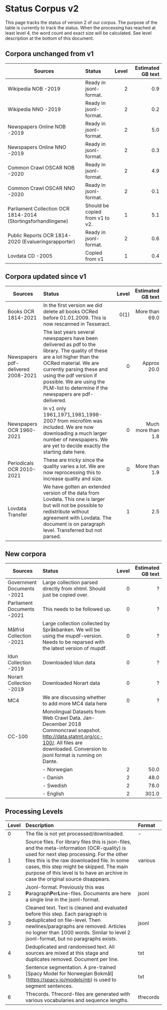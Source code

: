 # Status Corpus v2
This page tracks the status of version 2 of our corpus. The purpose of the table is currently to track the status. When the processing has reached at least level 4, the word count and exact size will be calculated. See level description at the bottom of this document.


## Corpora unchanged from v1
| Sources  |   Status | Level | Estimated GB text |
| -------- |   :-----|   -----:| -----:|
| Wikipedia NOB -2019  | Ready in jsonl-format. | 2| 0.9 |
| Wikipedia NNO -2019 | Ready in jsonl-format. | 2 | 0.2 |
| Newspapers Online NOB -2019 | Ready in jsonl-format. | 2 | 5.0 |
| Newspapers Online NNO -2019 |  Ready in jsonl-format.  | 2 | 0.3 |
| Common Crawl OSCAR NOB -2020 |  Ready in jsonl-format. | 2 | 4.9 |
| Common Crawl OSCAR NNO -2020 |  Ready in jsonl-format. | 2 | 0.1 |
| Parliament Collection OCR 1814-2014 (Stortingsforhandlingene)  |  Should be copied from v1 to v2. | 1 | 5.1 |
| Public Reports OCR 1814-2020 (Evalueringsrapporter) |  Ready in jsonl-format. |2 | 0.6 |
| Lovdata CD -2005 |  Copied from v1 | 1 | 0.4 |


## Corpora updated since v1
| Sources  |   Status | Level | Estimated GB text |
| -------- |   :-----|   -----:| -----:|
| Books OCR 1814-2021| In the first version we did delete all books OCRed before 01.01.2009. This is now rescanned in Tesseract.  | 0(1) | More than 69.0 |
| Newspapers pdf-delivered 2008-2021| The last years several newspapers have been delivered as pdf to the library. The quality of these are a lot higher than the OCRed material. We are currently parsing these and using the pdf version if possible. We are using the PLM-list to determine if the newspapers are pdf-delivered. | 0 | Approx 20.0 |
| Newspapers OCR 1960-2021|  In v1 only 1961,1971,1981,1998-2007 from microfilm was included. We are now downloading a much larger number of newspapers. We are yet to decide exactly the starting date here. | 0| Much more than 1.8 |
| Periodicals OCR 2010-2021 |  These are tricky since the quality varies a lot. We are now reprocessing this to increase quality and size.  | 0 | More than 1.9 |
| Lovdata Transfer |  We have gotten an extended version of the data from Lovdata. This one is larger but will not be possible to redistribute without agreement with Lovdata. The document is on paragraph level. Transferred but not parsed. | 1 | 2.5|


## New corpora
| Sources  |   Status | Level | Estimated GB text |
| -------- |   :-----|   -----:| -----:|
| Government Documents -2021  | Large collection parsed directly from xhtml. Should just be copied over.| 0| ? |
| Parliament Documents -2021  | This needs to be followed up. | 0| ? |
| Målfrid Collection -2021  | Large collection collected by Språkbanken. We will be using the mupdf-version. Needs to be reparsed with the latest version of mupdf.| 0| ? |
| Idun Collection -2019  | Downloaded Idun data| 0| ? |
| Norart Collection -2019  | Downloaded Norart data| 0| ? |
| MC4  | We are discussing whether to add more MC4 data here| 0| ? |
| CC-100 | Monolingual Datasets from Web Crawl Data. Jan-December 2018 Commoncrawl snapshot. http://data.statmt.org/cc-100/. All files are downloaded. Conversion to jsonl format is running on Dante. | |  |
|   | - Norwegian | 2| 50.0 |
|   | - Danish | 2 | 48.0  |
|   | - Swedish | 2 | 78.0  |
|   | - English | 2 | 301.0 |



## Processing Levels
| Level  |   Description | Format |
| -------- |   :-----|  :-----|
| 0 | The file is not yet processed/downloaded. | - | 
| 1 | Source files. For library files this is json-files, and the meta-information (OCR-quality) is used for next step processing. For the other files this is the raw downloaded file. In some cases, this step might be skipped. The main purpose of this level is to have an archive in case the original source disappears.| various |
| 2 | Jsonl-format. Previously this was **P**aragraph**P**er**L**ine-files. Documents are here a single line in the jsonl-format.| jsonl |
| 3 | Cleaned text. Text is cleaned and evaluated before this step. Each paragraph is deduplicated on file-level. Then newlines/paragraphs are removed. Articles no logner than 1000 words. Similar to level 2 jsonl-format, but no paragraphs exists.| jsonl |
| 4 | Deduplicated and randomised text. All sources are mixed at this stage and duplicates removed. Document per line.| txt |
| 5 | Sentence segmentation. A pre-trained [Spacy Model for Norwegian Bokmål] (https://spacy.io/models/nb) is used to segment sentences.| txt |
| 6 | Tfrecords. Tfrecord-files are generated with various vocabularies and sequence lengths.| tfrecords |


